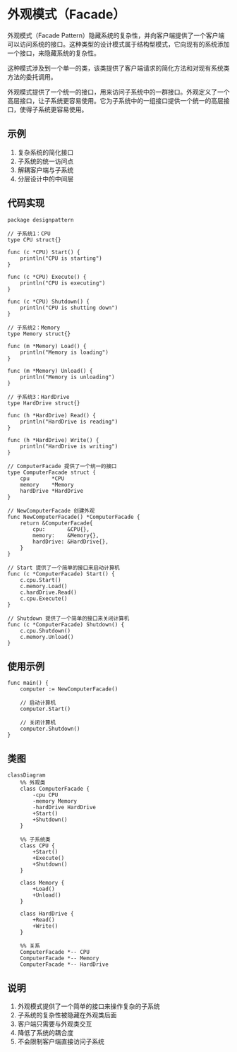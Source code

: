 # 外观模式（Facade）

外观模式（Facade Pattern）隐藏系统的复杂性，并向客户端提供了一个客户端可以访问系统的接口。这种类型的设计模式属于结构型模式，它向现有的系统添加一个接口，来隐藏系统的复杂性。

这种模式涉及到一个单一的类，该类提供了客户端请求的简化方法和对现有系统类方法的委托调用。

外观模式提供了一个统一的接口，用来访问子系统中的一群接口。外观定义了一个高层接口，让子系统更容易使用。它为子系统中的一组接口提供一个统一的高层接口，使得子系统更容易使用。
## 示例
1. 复杂系统的简化接口
2. 子系统的统一访问点
3. 解耦客户端与子系统
4. 分层设计中的中间层

## 代码实现

```golang
package designpattern

// 子系统1：CPU
type CPU struct{}

func (c *CPU) Start() {
    println("CPU is starting")
}

func (c *CPU) Execute() {
    println("CPU is executing")
}

func (c *CPU) Shutdown() {
    println("CPU is shutting down")
}

// 子系统2：Memory
type Memory struct{}

func (m *Memory) Load() {
    println("Memory is loading")
}

func (m *Memory) Unload() {
    println("Memory is unloading")
}

// 子系统3：HardDrive
type HardDrive struct{}

func (h *HardDrive) Read() {
    println("HardDrive is reading")
}

func (h *HardDrive) Write() {
    println("HardDrive is writing")
}

// ComputerFacade 提供了一个统一的接口
type ComputerFacade struct {
    cpu       *CPU
    memory    *Memory
    hardDrive *HardDrive
}

// NewComputerFacade 创建外观
func NewComputerFacade() *ComputerFacade {
    return &ComputerFacade{
        cpu:       &CPU{},
        memory:    &Memory{},
        hardDrive: &HardDrive{},
    }
}

// Start 提供了一个简单的接口来启动计算机
func (c *ComputerFacade) Start() {
    c.cpu.Start()
    c.memory.Load()
    c.hardDrive.Read()
    c.cpu.Execute()
}

// Shutdown 提供了一个简单的接口来关闭计算机
func (c *ComputerFacade) Shutdown() {
    c.cpu.Shutdown()
    c.memory.Unload()
}
```

## 使用示例

```golang
func main() {
    computer := NewComputerFacade()
    
    // 启动计算机
    computer.Start()
    
    // 关闭计算机
    computer.Shutdown()
}
```

## 类图
```mermaid
classDiagram
    %% 外观类
    class ComputerFacade {
        -cpu CPU
        -memory Memory
        -hardDrive HardDrive
        +Start()
        +Shutdown()
    }

    %% 子系统类
    class CPU {
        +Start()
        +Execute()
        +Shutdown()
    }

    class Memory {
        +Load()
        +Unload()
    }

    class HardDrive {
        +Read()
        +Write()
    }

    %% 关系
    ComputerFacade *-- CPU
    ComputerFacade *-- Memory
    ComputerFacade *-- HardDrive
```

## 说明
1. 外观模式提供了一个简单的接口来操作复杂的子系统
2. 子系统的复杂性被隐藏在外观类后面
3. 客户端只需要与外观类交互
4. 降低了系统的耦合度
5. 不会限制客户端直接访问子系统